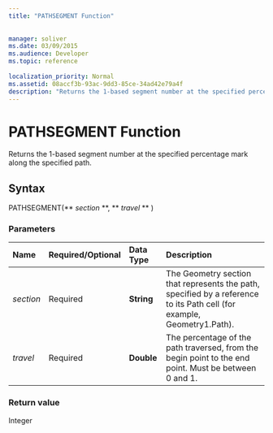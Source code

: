 ```yaml
---
title: "PATHSEGMENT Function"
 
 
manager: soliver
ms.date: 03/09/2015
ms.audience: Developer
ms.topic: reference
 
localization_priority: Normal
ms.assetid: 08accf3b-93ac-9dd3-85ce-34ad42e79a4f
description: "Returns the 1-based segment number at the specified percentage mark along the specified path."
---
```


# PATHSEGMENT Function

Returns the 1-based segment number at the specified percentage mark along the specified path.
  
## Syntax

PATHSEGMENT(** *section* **, ** *travel* ** ) 
  
### Parameters

|**Name**|**Required/Optional**|**Data Type**|**Description**|
|:-----|:-----|:-----|:-----|
| _section_ <br/> |Required  <br/> |**String** <br/> |The Geometry section that represents the path, specified by a reference to its Path cell (for example, Geometry1.Path).  <br/> |
| _travel_ <br/> |Required  <br/> |**Double** <br/> |The percentage of the path traversed, from the begin point to the end point. Must be between 0 and 1.  <br/> |
   
### Return value

Integer
  

